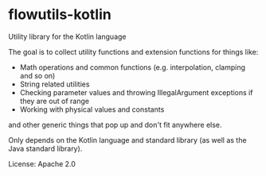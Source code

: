 # flowutils-kotlin
Utility library for the Kotlin language

The goal is to collect utility functions and extension functions for things like:

* Math operations and common functions (e.g. interpolation, clamping and so on)
* String related utilities
* Checking parameter values and throwing IllegalArgument exceptions if they are out of range
* Working with physical values and constants

and other generic things that pop up and don't fit anywhere else.

Only depends on the Kotlin language and standard library (as well as the Java standard library).

License: Apache 2.0
